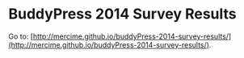 BuddyPress 2014 Survey Results
==============================

Go to: [http://mercime.github.io/buddyPress-2014-survey-results/](http://mercime.github.io/buddyPress-2014-survey-results/).
